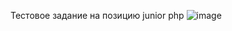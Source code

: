 Тестовое задание на позицию junior php 
![image](https://github.com/Asi1124/reverse/assets/149960376/ba6eac77-c988-4d31-b645-bf494135d37b)
